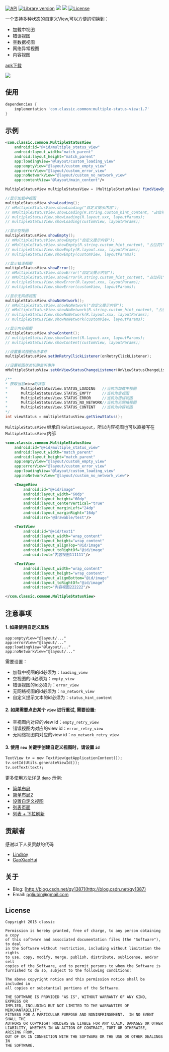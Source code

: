 <p>
  <a href="https://developer.android.com/reference/android/os/Build.VERSION_CODES.html#ICE_CREAM_SANDWICH"><img src="https://img.shields.io/badge/API-14%2B-blue.svg?style=flat" alt="API" /></a>
  <a href="javascript:void(0);"><img src="https://img.shields.io/badge/Version-v1.7-brightgreen.svg" alt="Library version" /></a>
  <a href="http://www.methodscount.com/?lib=com.classic.common%3Amultiple-status-view%3A1.7"><img src="https://img.shields.io/badge/Methods count-52-e91e63.svg"/></a>
  <a href="http://www.methodscount.com/?lib=com.classic.common%3Amultiple-status-view%3A1.7"><img src="https://img.shields.io/badge/Size-7 KB-e91e63.svg"/></a>
  <a href="LICENSE.txt"><img src="https://img.shields.io/npm/l/express.svg?maxAge=2592000" alt="License" /></a>
</p>

一个支持多种状态的自定义View,可以方便的切换到：
- 加载中视图
- 错误视图
- 空数据视图
- 网络异常视图
- 内容视图

[apk下载](https://github.com/qyxxjd/MultipleStatusView/blob/master/apk/MultipleStatusView_1.7_9.apk?raw=true)

![](https://github.com/qyxxjd/MultipleStatusView/blob/master/screenshots/demo.gif)

## 使用

```gradle
dependencies {
    implementation 'com.classic.common:multiple-status-view:1.7'
}
```

## 示例

```xml
<com.classic.common.MultipleStatusView
    android:id="@+id/multiple_status_view"
    android:layout_width="match_parent"
    android:layout_height="match_parent"
    app:loadingView="@layout/custom_loading_view"
    app:emptyView="@layout/custom_empty_view"
    app:errorView="@layout/custom_error_view"
    app:noNetworkView="@layout/custom_no_network_view"
    app:contentView="@layout/main_content"/>
```

```java
MultipleStatusView multipleStatusView = (MultipleStatusView) findViewById(R.id.multiple_status_view);

//显示加载中视图
multipleStatusView.showLoading();
// mMultipleStatusView.showLoading("自定义提示内容");
// mMultipleStatusView.showLoading(R.string.custom_hint_content, "占位符1", "占位符2", "...");
// multipleStatusView.showLoading(R.layout.xxx, layoutParams);
// multipleStatusView.showLoading(customView, layoutParams);

//显示空视图
multipleStatusView.showEmpty();
// mMultipleStatusView.showEmpty("自定义提示内容");
// mMultipleStatusView.showEmpty(R.string.custom_hint_content, "占位符1", "占位符2", "...");
// multipleStatusView.showEmpty(R.layout.xxx, layoutParams);
// multipleStatusView.showEmpty(customView, layoutParams);

//显示错误视图
multipleStatusView.showError();
// mMultipleStatusView.showError("自定义提示内容");
// mMultipleStatusView.showError(R.string.custom_hint_content, "占位符1", "占位符2", "...");
// multipleStatusView.showError(R.layout.xxx, layoutParams);
// multipleStatusView.showError(customView, layoutParams);

//显示无网络视图
multipleStatusView.showNoNetwork();
// mMultipleStatusView.showNoNetwork("自定义提示内容");
// mMultipleStatusView.showNoNetwork(R.string.custom_hint_content, "占位符1", "占位符2", "...");
// multipleStatusView.showNoNetwork(R.layout.xxx, layoutParams);
// multipleStatusView.showNoNetwork(customView, layoutParams);

//显示内容视图
multipleStatusView.showContent();
// multipleStatusView.showContent(R.layout.xxx, layoutParams);
// multipleStatusView.showContent(customView, layoutParams);

//设置重试视图点击事件
multipleStatusView.setOnRetryClickListener(onRetryClickListener);

//设置视图状态切换监听事件
mMultipleStatusView.setOnViewStatusChangeListener(OnViewStatusChangeListener);

/**
* 获取当前view的状态
*      MultipleStatusView.STATUS_LOADING   //当前为加载中视图
*      MultipleStatusView.STATUS_EMPTY     //当前为空视图
*      MultipleStatusView.STATUS_ERROR     //当前为错误视图
*      MultipleStatusView.STATUS_NO_NETWORK//当前为无网络视图
*      MultipleStatusView.STATUS_CONTENT   //当前为内容视图
*/
int viewStatus = multipleStatusView.getViewStatus();

```

`MultipleStatusView` 继承自 `RelativeLayout`，所以内容视图也可以直接写在 `MultipleStatusView` 内部
```xml
<com.classic.common.MultipleStatusView
    android:id="@+id/multiple_status_view"
    android:layout_width="match_parent"
    android:layout_height="match_parent"
    app:emptyView="@layout/custom_empty_view"
    app:errorView="@layout/custom_error_view"
    app:loadingView="@layout/custom_loading_view"
    app:noNetworkView="@layout/custom_no_network_view">

    <ImageView
        android:id="@+id/image"
        android:layout_width="60dp"
        android:layout_height="60dp"
        android:layout_centerVertical="true"
        android:layout_marginLeft="24dp"
        android:layout_marginRight="16dp"
        android:src="@drawable/test"/>

    <TextView
        android:id="@+id/text1"
        android:layout_width="wrap_content"
        android:layout_height="wrap_content"
        android:layout_alignTop="@id/image"
        android:layout_toRightOf="@id/image"
        android:text="内容视图111111"/>

    <TextView
        android:layout_width="wrap_content"
        android:layout_height="wrap_content"
        android:layout_alignBottom="@id/image"
        android:layout_toRightOf="@id/image"
        android:text="内容视图222222"/>

</com.classic.common.MultipleStatusView>
```

## 注意事项

#### 1. 如果使用自定义属性
```
app:emptyView="@layout/..."
app:errorView="@layout/..."
app:loadingView="@layout/..."
app:noNetworkView="@layout/..."
```
需要设置：

- 加载中视图的id必须为：`loading_view`
- 空视图的id必须为：`empty_view`
- 错误视图的id必须为：`error_view`
- 无网络视图的id必须为：`no_network_view`
- 自定义提示文本的id必须为：`status_hint_content`


#### 2. 如果需要点击某个 `view` 进行重试, 需要设置:

- 空视图内对应的view id：`empty_retry_view`
- 错误视图内对应的view id：`error_retry_view`
- 无网络视图内对应的view id：`no_network_retry_view`


#### 3. 使用 `new` 关键字创建自定义视图时，请设置 `id`

```xml
TextView tv = new TextView(getApplicationContext());
tv.setId(Utils.generateViewId());
tv.setText(text);
```

更多使用方法详见 `demo` 示例:

- [简单布局](https://github.com/qyxxjd/MultipleStatusView/blob/master/app/src/main/res/layout/activity_simple.xml)
- [简单布局2](https://github.com/qyxxjd/MultipleStatusView/blob/master/app/src/main/res/layout/activity_simple2.xml)
- [设置自定义视图](https://github.com/qyxxjd/MultipleStatusView/blob/master/app/src/main/java/com/classic/common/simple/CustomActivity.java)
- [列表页面](https://github.com/qyxxjd/MultipleStatusView/blob/master/app/src/main/res/layout/activity_list.xml)
- [列表 + 下拉刷新](https://github.com/qyxxjd/MultipleStatusView/blob/master/app/src/main/res/layout/activity_refresh.xml)


## 贡献者

感谢以下人员贡献的代码
- [Lindroy](https://github.com/Lindroy)
- [GaoXiaoHui](https://github.com/gao746700783)


## 关于

* Blog: [http://blog.csdn.net/qy1387](http://blog.csdn.net/qy1387)
* Email: [pgliubin@gmail.com](http://mail.qq.com/cgi-bin/qm_share?t=qm_mailme&email=pgliubin@gmail.com)

## License

```
Copyright 2015 classic

Permission is hereby granted, free of charge, to any person obtaining a copy
of this software and associated documentation files (the "Software"), to deal
in the Software without restriction, including without limitation the rights
to use, copy, modify, merge, publish, distribute, sublicense, and/or sell
copies of the Software, and to permit persons to whom the Software is
furnished to do so, subject to the following conditions:

The above copyright notice and this permission notice shall be included in
all copies or substantial portions of the Software.

THE SOFTWARE IS PROVIDED "AS IS", WITHOUT WARRANTY OF ANY KIND, EXPRESS OR
IMPLIED, INCLUDING BUT NOT LIMITED TO THE WARRANTIES OF MERCHANTABILITY,
FITNESS FOR A PARTICULAR PURPOSE AND NONINFRINGEMENT.  IN NO EVENT SHALL THE
AUTHORS OR COPYRIGHT HOLDERS BE LIABLE FOR ANY CLAIM, DAMAGES OR OTHER
LIABILITY, WHETHER IN AN ACTION OF CONTRACT, TORT OR OTHERWISE, ARISING FROM,
OUT OF OR IN CONNECTION WITH THE SOFTWARE OR THE USE OR OTHER DEALINGS IN
THE SOFTWARE.
```
